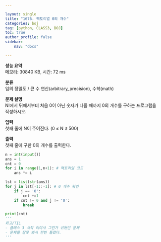 ```yaml
---

layout: single
title: "1676. 팩토리얼 0의 개수"
categories: boj
tag: [python, CLASS3, BOJ]
toc: true
author_profile: false
sidebar:
    nav: "docs"

---
```


**성능 요약**  
메모리: 30840 KB, 시간: 72 ms

**분류**  
임의 정밀도 / 큰 수 연산(arbitrary_precision), 수학(math)

**문제 설명**  
N!에서 뒤에서부터 처음 0이 아닌 숫자가 나올 때까지 0의 개수를 구하는 프로그램을 작성하시오.

**입력**  
첫째 줄에 N이 주어진다. (0 ≤ N ≤ 500)

**출력**  
첫째 줄에 구한 0의 개수를 출력한다.

```python
n = int(input())
ans = 1
cnt = 0
for i in range(1,n+1): # 팩토리얼 코드
    ans *= i

lst = list(str(ans))
for j in lst[-1::-1]: # 0 개수 확인
    if j == '0':
        cnt +=1
    if cnt != 0 and j != '0':
        break

print(cnt)
'''
회고/TIL
- 클래스 3 시작 이여서 그런가 쉬웠던 문제
- 문제를 잘못 봐서 한번 틀렸다.
'''
```